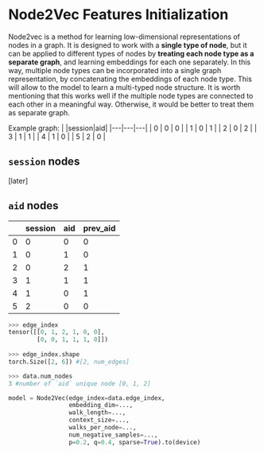 # Node2Vec Features Initialization 

Node2vec is a method for learning low-dimensional representations of nodes in a graph.
It is designed to work with a **single type of node**, but it can be applied to different types of nodes by **treating each node type as a separate graph**, and learning embeddings for each one separately. In this way, multiple node types can be incorporated into a single graph representation, by concatenating the embeddings of each node type.
This will allow to the model to learn a multi-typed node structure.
It is worth mentioning that this works well if the multiple node types are connected to each other in a meaningful way. Otherwise, it would be better to treat them as separate graph.

Example graph:
|   |session|aid|
|---|---|---|
| 0 | 0 | 0 |
| 1 | 0 | 1 |
| 2 | 0 | 2 |
| 3 | 1 | 1 |
| 4 | 1 | 0 |
| 5 | 2 | 0 |

## `session` nodes
[later]

## `aid` nodes
|   |session|aid|prev_aid|
|---|---|---|---|
| 0 | 0 | 0 | 0 |
| 1 | 0 | 1 | 0 |
| 2 | 0 | 2 | 1 |
| 3 | 1 | 1 | 1 |
| 4 | 1 | 0 | 1 |
| 5 | 2 | 0 | 0 |

```python
>>> edge_index
tensor([[0, 1, 2, 1, 0, 0],
        [0, 0, 1, 1, 1, 0]])
        
>>> edge_index.shape
torch.Size([2, 6]) #[2, num_edges]
```

```python
>>> data.num_nodes
3 #number of `aid` unique node [0, 1, 2]
```
```python
model = Node2Vec(edge_index=data.edge_index,
                 embedding_dim=..., 
                 walk_length=...,
                 context_size=...,
                 walks_per_node=...,
                 num_negative_samples=..., 
                 p=0.2, q=0.4, sparse=True).to(device)
```

